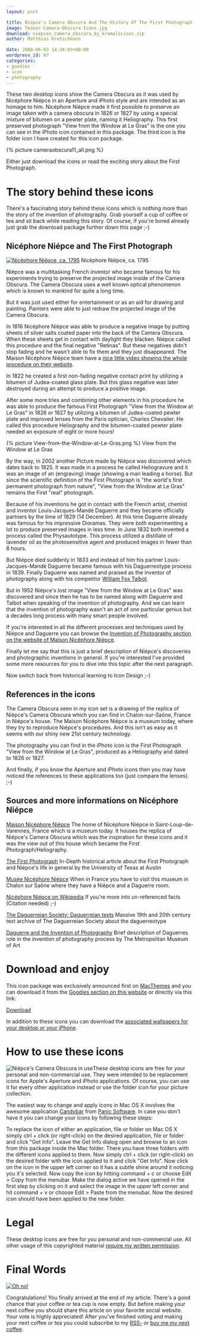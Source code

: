 ```yaml
---
layout: post

title: Niépce's Camera Obscura And The History Of The First Photograph
image: Teaser-Camera-Obscura-Icons.jpg
download: niepces_camera_obscura_by_kremalicious.zip
author: Matthias Kretschmann

date: 2008-06-03 14:34:03+00:00
wordpress_id: 67
categories:
- goodies
- icon
- photography
---
```


These two desktop icons show the Camera Obscura as it was used by Nicéphore Niépce in an Aperture and iPhoto style and are intended as an homage to him. Nicéphore Niépce made it first possible to preserve an image taken with a camera obscura in 1826 or 1827 by using a special mixture of bitumen on a pewter plate, naming it Heliography. This first preserved photograph "View from the Window at Le Gras" is the one you can see in the iPhoto icon contained in this package. The third icon is the folder icon I have created for this icon package.

{% picture cameraobscura11_all.png %}

Either just download the icons or read the exciting story about the First Photograph.

# The story behind these icons

There's a fascinating story behind these icons which is nothing more than the story of the invention of photography. Grab yourself a cup of coffee or tea and sit back while reading this story. Of course, if you're bored already just grab the download package further down this page ;-)

## Nicéphore Niépce and The First Photograph


[![Nicéphore Niépce, ca. 1795](/media/nicephore-niepce.jpg)](/media/nicephore-niepce.jpg) Nicéphore Niépce, ca. 1795

Niépce was a multitasking French inventor who became famous for his experiments trying to preserve the projected image inside of the Camera Obscura. The Camera Obscura uses a well known optical phenomenon which is known to mankind for quite a long time.

But it was just used either for entertainment or as an aid for drawing and painting. Painters were able to just redraw the projected image of the Camera Obscura.

In 1816 Nicéphore Niépce was able to produce a negative image by putting sheets of silver salts coated paper into the back of the Camera Obscura. When these sheets get in contact with daylight they blacken. Niépce called this procedure and the final negative "Retinas". But these negatives didn't stop fading and he wasn't able to fix them and they just disappeared. The Maison Nicéphore Niépce team have a [nice little video showing the whole procedure on their website](http://www.nicephore-niepce.com/videos/video03.html).

In 1822 he created a first non-fading negative contact print by utilizing a bitumen of Judea-coated glass plate. But this glass negative was later destroyed during an attempt to produce a positive image.

After some more tries and combining other elements in his procedure he was able to produce the famous First Photograph "View from the Window at Le Gras" in 1826 or 1827 by utilizing a bitumen of Judea-coated pewter plate and improved lenses from the Paris optician, Charles Chevalier. He called this procedure Heliography and the bitumen-coated pewter plate needed an exposure of eight or more hours!

{% picture View-from-the-Window-at-Le-Gras.png %}
View from the Window at Le Gras

By the way, in 2002 another Picture made by Niépce was discovered which dates back to 1825. It was made in a process he called Heliogravure and it was an image of an (engraving) image (showing a man leading a horse). But since the scientific definition of the First Photograph is "the world's first permanent photograph from nature", "View from the Window at Le Gras" remains the First "real" photograph.

Because of his inventions he got in contact with the French artist, chemist and inventor Louis-Jacques-Mandé Daguerre and they became officially partners by the time of 1829 (14 December). At this time Daguerre already was famous for his impressive Dioramas. They were both experimenting a lot to produce preserved images in less time. In June 1832 both invented a process called the Physautotype. This process utilized a distillate of lavender oil as the photosensitive agent and produced images in fewer than 8 hours.

But Niépce died suddenly in 1833 and instead of him his partner Louis-Jacques-Mandé Daguerre became famous with his Daguerreotype process in 1839. Finally Daguerre was named and praised as the inventor of photography along with his competitor [William Fox Talbot](http://en.wikipedia.org/wiki/William_Henry_Fox_Talbot).

But in 1952 Niépce's lost image "View from the Window at Le Gras" was discovered and since then he has to be named along with Daguerre and Talbot when speaking of the invention of photography. And we can learn that the invention of photography wasn't an act of one particular genius but a decades long process with many smart people involved.

If you're interested in all the different processes and techniques used by Niépce and Daguerre you can browse the [Invention of Photography section on the website of Maison Nicéphore Niépce](http://www.nicephore-niepce.com/pagus/pagus-inv.html).

Finally let me say that this is just a brief description of Niépce's discoveries and photographic inventions in general. If you're interested I've provided some more resources for you to dive into this topic after the next paragraph.

Now switch back from historical learning to Icon Design ;-)

## References in the icons

The Camera Obscura seen in my icon set is a drawing of the replica of Niépce's Camera Obscura which you can find in Chalon-sur-Saône, France in Niépce's house. The Maison Nicéphore Niépce is a museum today, where they try to reproduce Niépce's procedures. And this isn't as easy as it seems with our shiny new 21st century technology.

The photography you can find in the iPhoto icon is the First Photograph "View from the Window at Le Gras", produced as a Heliography and dated to 1826 or 1827.

And finally, if you know the Aperture and iPhoto icons then you may have noticed the references to these applications too (just compare the lenses). ;-)

## Sources and more informations on Nicéphore Niépce

[Maison Nicéphore Niépce](http://www.niepce.com/)
The home of Nicéphore Niépce in Saint-Loup-de-Varennes, France which is a museum today. It houses the replica of Niépce's Camera Obscura which was the inspiration for these icons and it was the view out of this house which became the First Photograph/Heliography.

[The First Photograph](http://www.hrc.utexas.edu/exhibitions/permanent/wfp/)
In-Depth historical article about the First Photograph and Niépce's life in general by the University of Texas at Austin

[Musée Nicéphore Niépce](http://www.museeniepce.com/)
When in France you have to visit this museum in Chalon sur Saône where they have a Niépce and a Daguerre room.

[Nicéphore Niépce on Wikipedia](http://en.wikipedia.org/wiki/Nicéphore_Niépce)
If you're more into un-referenced facts (Citation needed) ;-)

[The Daguerreian Society: Daguerreian texts](http://daguerre.org/resource/texts.html)
Massive 19th and 20th century text archive of The Daguerreian Society about the daguerreotype

[Daguerre and the Invention of Photography](http://www.metmuseum.org/toah/hd/dagu/hd_dagu.htm)
Brief description of Daguerres role in the invention of photography process by The Metropolitan Museum of Art

# Download and enjoy

This icon package was exclusively announced first on [MacThemes](http://macthemes2.net) and you can download it from the [Goodies section on this website](http://www.kremalicious.com/goodies/) or directly via this link:

<a class="btn btn-block icon-download" href="/media/niepces_camera_obscura_by_kremalicious.zip">Download </a>

In addition to these icons you can download the [associated wallpapers for your desktop or your iPhone](http://www.kremalicious.com/2008/06/new-goodie-niepces-camera-obscura-wallpaper-pack/).

# How to use these icons

![Niépce's Camera Obscura in use](/media/cameraobscura_inuse.png)These desktop icons are free for your personal and non-commercial use. They were intended to be replacement icons for Apple's Aperture and iPhoto applications. Of course, you can use it for every other application instead or use the folder icon for your picture collection.

The easiest way to change and apply icons in Mac OS X involves the awesome application [Candybar](http://www.panic.com/candybar) from [Panic Software](http://www.panic.com/). In case you don't have it you can change your icons by following these steps:

To replace the icon of either an application, file or folder on Mac OS X simply ctrl + click (or right-click) on the desired application, file or folder and click "Get Info". Leave the Get Info dialog open and browse to an icon from this package inside the Mac folder. There you have three folders with the different icons applied to them. Now simply ctrl + click (or right-click) on the desired folder with the icon applied to it and click "Get Info". Now click on the icon in the upper left corner so it has a subtle shine around it noticing you it's selected. Now copy the icon by hitting command + c or choose Edit > Copy from the menubar. Make the dialog active we have opened in the first step by clicking on it and select the image in the upper left corner and hit command + v or choose Edit > Paste from the menubar. Now the desired icon should have been applied to the new folder.

# Legal

These desktop icons are free for you personal and non-commercial use. All other usage of this copyrighted material [require my written permission](http://www.kremalicious.com/about/contact/).

# Final Words

<a href="http://krlc.us/givecoffee">![Oh no!](/media/coffee-cup-empty.png)</a>

Congratulations! You finally arrived at the end of my article. There's a good chance that your coffee or tea cup is now empty. But before making your next coffee you should share this article on your favorite social website. Your vote is highly appreciated! After you've finished voting and making your next coffee or tea you could subscribe to my [RSS-](http://www.kremalicious.com/feed/) or <a href="http://krlc.us/givecoffee">buy me my next coffee</a>.
